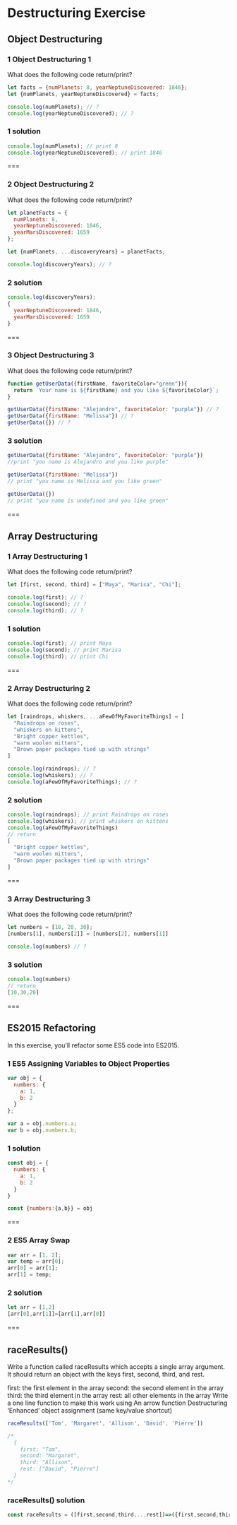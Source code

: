 # Destructuring Exercise
## Object Destructuring
### 1 Object Destructuring 1
What does the following code return/print?
```javascript 
let facts = {numPlanets: 8, yearNeptuneDiscovered: 1846};
let {numPlanets, yearNeptuneDiscovered} = facts;

console.log(numPlanets); // ?
console.log(yearNeptuneDiscovered); // ?
```
### 1 solution 
```javascript
console.log(numPlanets); // print 8
console.log(yearNeptuneDiscovered); // print 1846
```

===

### 2 Object Destructuring 2
What does the following code return/print?
```javascript
let planetFacts = {
  numPlanets: 8,
  yearNeptuneDiscovered: 1846,
  yearMarsDiscovered: 1659
};

let {numPlanets, ...discoveryYears} = planetFacts;

console.log(discoveryYears); // ?
```
### 2 solution 
```javascript
console.log(discoveryYears);
{
  yearNeptuneDiscovered: 1846,
  yearMarsDiscovered: 1659
}
```

=== 

### 3 Object Destructuring 3
What does the following code return/print?
```javascript
function getUserData({firstName, favoriteColor="green"}){
  return `Your name is ${firstName} and you like ${favoriteColor}`;
}

getUserData({firstName: "Alejandro", favoriteColor: "purple"}) // ?
getUserData({firstName: "Melissa"}) // ?
getUserData({}) // ?
```
### 3 solution 
```javascript
getUserData({firstName: "Alejandro", favoriteColor: "purple"}) 
//print "you name is Alejandro and you like purple"

getUserData({firstName: "Melissa"})
// print "you name is Melissa and you like green"

getUserData({})
// print "you name is undefined and you like green"
```

===

## Array Destructuring 
### 1 Array Destructuring 1
What does the following code return/print?
```javascript 
let [first, second, third] = ["Maya", "Marisa", "Chi"];

console.log(first); // ?
console.log(second); // ?
console.log(third); // ?
```
### 1 solution 
```javascript
console.log(first); // print Maya
console.log(second); // print Marisa
console.log(third); // print Chi
```

=== 

### 2 Array Destructuring 2
What does the following code return/print?
```javascript 
let [raindrops, whiskers, ...aFewOfMyFavoriteThings] = [
  "Raindrops on roses",
  "whiskers on kittens",
  "Bright copper kettles",
  "warm woolen mittens",
  "Brown paper packages tied up with strings"
]

console.log(raindrops); // ?
console.log(whiskers); // ?
console.log(aFewOfMyFavoriteThings); // ?
```
### 2 solution 
```javascript
console.log(raindrops); // print Raindrops on roses
console.log(whiskers); // print whiskers on kittens
console.log(aFewOfMyFavoriteThings)
// return 
[
  "Bright copper kettles",
  "warm woolen mittens",
  "Brown paper packages tied up with strings"
]
```

===

### 3 Array Destructuring 3
What does the following code return/print?
```javascript 
let numbers = [10, 20, 30];
[numbers[1], numbers[2]] = [numbers[2], numbers[1]]

console.log(numbers) // ?
```
### 3 solution
```javascript
console.log(numbers)
// return 
[10,30,20]

```

===

## ES2015 Refactoring
In this exercise, you’ll refactor some ES5 code into ES2015.
### 1 ES5 Assigning Variables to Object Properties
```javascript 
var obj = {
  numbers: {
    a: 1,
    b: 2
  }
};

var a = obj.numbers.a;
var b = obj.numbers.b;
```
### 1 solution 
```javascript
const obj = {
  numbers: {
    a: 1,
    b: 2
  }
}

const {numbers:{a,b}} = obj
```

===

### 2 ES5 Array Swap 
```javascript
var arr = [1, 2];
var temp = arr[0];
arr[0] = arr[1];
arr[1] = temp;
```
### 2 solution 
```javascript 
let arr = [1,2]
[arr[0],arr[1]]=[arr[1],arr[0]]
```

===

## raceResults()
Write a function called raceResults which accepts a single array argument. It should return an object with the keys first, second, third, and rest.

first: the first element in the array
second: the second element in the array
third: the third element in the array
rest: all other elements in the array
Write a one line function to make this work using
An arrow function
Destructuring
‘Enhanced’ object assignment (same key/value shortcut)
```javascript
raceResults(['Tom', 'Margaret', 'Allison', 'David', 'Pierre'])

/*
  {
    first: "Tom",
    second: "Margaret",
    third: "Allison",
    rest: ["David", "Pierre"]
  }
*/
```
### raceResults() solution
```javascript
const raceResults = ([first,second,third,...rest])=>({first,second,third,rest})
```